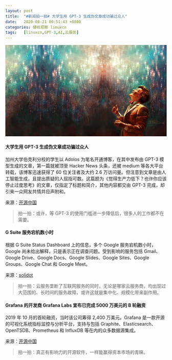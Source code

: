```yaml
---
layout: post
title:	"#新闻拍一拍# 大学生用 GPT-3 生成伪文章成功骗过众人"
date:	2020-08-21 00:51:43 +0800 
categories:	硬核观察 linuxcn 
tags:	[linuxcn,GPT-3,AI,云服务]
---
```



![](/Asserts/Images/album/202008/21/005134nctawqncaclwi2ni.jpg)


#### 大学生用 GPT-3 生成伪文章成功骗过众人


加州大学伯克利分校的学生以 Adolos 为笔名开通博客，在其中发布由 GPT-3 模型生成的文章，第一篇就被顶至 Hacker News 头条，还被 medium 等各大平台转载，该博客迅速获得了 60 位关注者及大约 2.6 万访问量。但注意到文章是由人工智能生成，且提出质疑的人屈指可数。这篇题为《觉得生产力低下？也许你应该停止过度思考》的文章，仅指定了标题和简介，其他内容都交由 GPT-3 完成，却引来一众网友共情并应声附和。


来源：[开源中国](https://www.oschina.net/news/118021/gpt-3-fake-blog)



> 
> 拍一拍：或许，等 GPT-3 的使用门槛进一步降低后，很多人的工作都不在需要。
> 
> 
> 


#### G Suite 服务宕机数小时


根据 G Suite Status Dashboard 上的信息，多个 Google 服务宕机数小时，Google 尚未给出解释，只是表示正在调查问题。受到影响的服务包括 Gmail、Google Drive、Google Docs、Google Slides、Google Sites、Google Groups、Google Chat 和 Google Meet。


来源：[solidot](https://www.solidot.org/story?sid=65302)



> 
> 拍一拍：云服务垄断了互联网服务的同时，无论是哪家云服务商，均出现过大范围的、长时间的服务故障，或许这就是集中化、规模化带来副作用。
> 
> 
> 


#### Grafana 的开发商 Grafana Labs 宣布已完成 5000 万美元的 B 轮融资


2019 年 10 月的首轮融资，当时该公司筹得 2,400 万美元。Grafana 是一款开源的可视化系统指标监控与分析平台，支持与包括 Graphite、Elasticsearch、OpenTSDB、Prometheus 和 InfluxDB 等在内的众多数据源集成。


来源：[开源中国](https://www.oschina.net/news/118041/grafana-labs-raises-50m-in-series-b-funding)



> 
> 拍一拍：真正有影响力的开源软件，一样能赢得资本市场的青睐。
> 
> 
>
